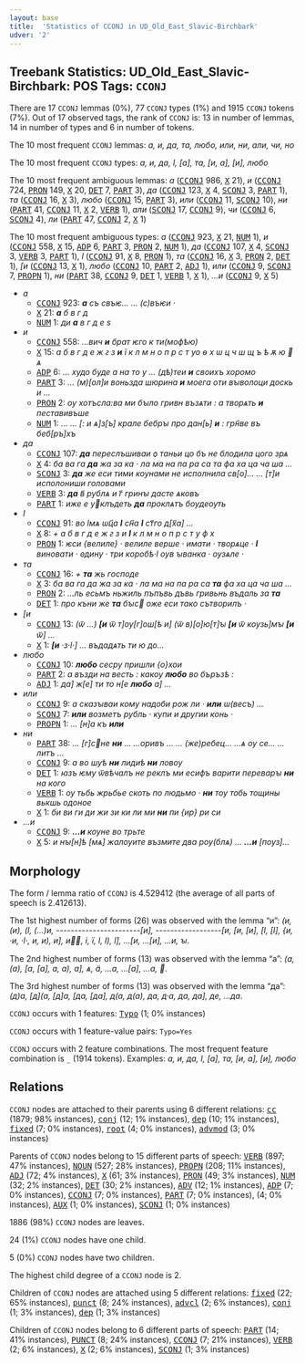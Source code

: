 ```yaml
---
layout: base
title:  'Statistics of CCONJ in UD_Old_East_Slavic-Birchbark'
udver: '2'
---
```


## Treebank Statistics: UD_Old_East_Slavic-Birchbark: POS Tags: `CCONJ`

There are 17 `CCONJ` lemmas (0%), 77 `CCONJ` types (1%) and 1915 `CCONJ` tokens (7%).
Out of 17 observed tags, the rank of `CCONJ` is: 13 in number of lemmas, 14 in number of types and 6 in number of tokens.

The 10 most frequent `CCONJ` lemmas: <em>а, и, да, та, любо, или, ни, али, чи, но</em>

The 10 most frequent `CCONJ` types:  <em>а, и, да, ӏ, [а], та, [и, а], [и], любо</em>

The 10 most frequent ambiguous lemmas: <em>а</em> (<tt><a href="orv_birchbark-pos-CCONJ.html">CCONJ</a></tt> 986, <tt><a href="orv_birchbark-pos-X.html">X</a></tt> 21), <em>и</em> (<tt><a href="orv_birchbark-pos-CCONJ.html">CCONJ</a></tt> 724, <tt><a href="orv_birchbark-pos-PRON.html">PRON</a></tt> 149, <tt><a href="orv_birchbark-pos-X.html">X</a></tt> 20, <tt><a href="orv_birchbark-pos-DET.html">DET</a></tt> 7, <tt><a href="orv_birchbark-pos-PART.html">PART</a></tt> 3), <em>да</em> (<tt><a href="orv_birchbark-pos-CCONJ.html">CCONJ</a></tt> 123, <tt><a href="orv_birchbark-pos-X.html">X</a></tt> 4, <tt><a href="orv_birchbark-pos-SCONJ.html">SCONJ</a></tt> 3, <tt><a href="orv_birchbark-pos-PART.html">PART</a></tt> 1), <em>та</em> (<tt><a href="orv_birchbark-pos-CCONJ.html">CCONJ</a></tt> 16, <tt><a href="orv_birchbark-pos-X.html">X</a></tt> 3), <em>любо</em> (<tt><a href="orv_birchbark-pos-CCONJ.html">CCONJ</a></tt> 15, <tt><a href="orv_birchbark-pos-PART.html">PART</a></tt> 3), <em>или</em> (<tt><a href="orv_birchbark-pos-CCONJ.html">CCONJ</a></tt> 11, <tt><a href="orv_birchbark-pos-SCONJ.html">SCONJ</a></tt> 10), <em>ни</em> (<tt><a href="orv_birchbark-pos-PART.html">PART</a></tt> 41, <tt><a href="orv_birchbark-pos-CCONJ.html">CCONJ</a></tt> 11, <tt><a href="orv_birchbark-pos-X.html">X</a></tt> 2, <tt><a href="orv_birchbark-pos-VERB.html">VERB</a></tt> 1), <em>али</em> (<tt><a href="orv_birchbark-pos-SCONJ.html">SCONJ</a></tt> 17, <tt><a href="orv_birchbark-pos-CCONJ.html">CCONJ</a></tt> 9), <em>чи</em> (<tt><a href="orv_birchbark-pos-CCONJ.html">CCONJ</a></tt> 6, <tt><a href="orv_birchbark-pos-SCONJ.html">SCONJ</a></tt> 4), <em>ли</em> (<tt><a href="orv_birchbark-pos-PART.html">PART</a></tt> 47, <tt><a href="orv_birchbark-pos-CCONJ.html">CCONJ</a></tt> 2, <tt><a href="orv_birchbark-pos-X.html">X</a></tt> 1)

The 10 most frequent ambiguous types:  <em>а</em> (<tt><a href="orv_birchbark-pos-CCONJ.html">CCONJ</a></tt> 923, <tt><a href="orv_birchbark-pos-X.html">X</a></tt> 21, <tt><a href="orv_birchbark-pos-NUM.html">NUM</a></tt> 1), <em>и</em> (<tt><a href="orv_birchbark-pos-CCONJ.html">CCONJ</a></tt> 558, <tt><a href="orv_birchbark-pos-X.html">X</a></tt> 15, <tt><a href="orv_birchbark-pos-ADP.html">ADP</a></tt> 6, <tt><a href="orv_birchbark-pos-PART.html">PART</a></tt> 3, <tt><a href="orv_birchbark-pos-PRON.html">PRON</a></tt> 2, <tt><a href="orv_birchbark-pos-NUM.html">NUM</a></tt> 1), <em>да</em> (<tt><a href="orv_birchbark-pos-CCONJ.html">CCONJ</a></tt> 107, <tt><a href="orv_birchbark-pos-X.html">X</a></tt> 4, <tt><a href="orv_birchbark-pos-SCONJ.html">SCONJ</a></tt> 3, <tt><a href="orv_birchbark-pos-VERB.html">VERB</a></tt> 3, <tt><a href="orv_birchbark-pos-PART.html">PART</a></tt> 1), <em>ӏ</em> (<tt><a href="orv_birchbark-pos-CCONJ.html">CCONJ</a></tt> 91, <tt><a href="orv_birchbark-pos-X.html">X</a></tt> 8, <tt><a href="orv_birchbark-pos-PRON.html">PRON</a></tt> 1), <em>та</em> (<tt><a href="orv_birchbark-pos-CCONJ.html">CCONJ</a></tt> 16, <tt><a href="orv_birchbark-pos-X.html">X</a></tt> 3, <tt><a href="orv_birchbark-pos-PRON.html">PRON</a></tt> 2, <tt><a href="orv_birchbark-pos-DET.html">DET</a></tt> 1), <em>[и</em> (<tt><a href="orv_birchbark-pos-CCONJ.html">CCONJ</a></tt> 13, <tt><a href="orv_birchbark-pos-X.html">X</a></tt> 1), <em>любо</em> (<tt><a href="orv_birchbark-pos-CCONJ.html">CCONJ</a></tt> 10, <tt><a href="orv_birchbark-pos-PART.html">PART</a></tt> 2, <tt><a href="orv_birchbark-pos-ADJ.html">ADJ</a></tt> 1), <em>или</em> (<tt><a href="orv_birchbark-pos-CCONJ.html">CCONJ</a></tt> 9, <tt><a href="orv_birchbark-pos-SCONJ.html">SCONJ</a></tt> 7, <tt><a href="orv_birchbark-pos-PROPN.html">PROPN</a></tt> 1), <em>ни</em> (<tt><a href="orv_birchbark-pos-PART.html">PART</a></tt> 38, <tt><a href="orv_birchbark-pos-CCONJ.html">CCONJ</a></tt> 9, <tt><a href="orv_birchbark-pos-DET.html">DET</a></tt> 1, <tt><a href="orv_birchbark-pos-VERB.html">VERB</a></tt> 1, <tt><a href="orv_birchbark-pos-X.html">X</a></tt> 1), <em>…и</em> (<tt><a href="orv_birchbark-pos-CCONJ.html">CCONJ</a></tt> 9, <tt><a href="orv_birchbark-pos-X.html">X</a></tt> 5)


* <em>а</em>
  * <tt><a href="orv_birchbark-pos-CCONJ.html">CCONJ</a></tt> 923: <em><b>а</b> съ свъѥ<lbr/>… … (с)въѥи ·</em>
  * <tt><a href="orv_birchbark-pos-X.html">X</a></tt> 21: <em><b>а</b> б в г д</em>
  * <tt><a href="orv_birchbark-pos-NUM.html">NUM</a></tt> 1: <em>ди <b>а</b> в г д е ѕ</em>
* <em>и</em>
  * <tt><a href="orv_birchbark-pos-CCONJ.html">CCONJ</a></tt> 558: <em>…вич <b>и</b> брат ѥго к ти<lbr/>(мофѣю)</em>
  * <tt><a href="orv_birchbark-pos-X.html">X</a></tt> 15: <em>а б в г д е ж ꙅ з <b>и</b> ї к л м н о п р с т уо ѳ х ѡ ц ч ш щ ъ ѣ ѫ ю  ѧ</em>
  * <tt><a href="orv_birchbark-pos-ADP.html">ADP</a></tt> 6: <em>… худо буде а на то у … (дѣ)теи <b>и</b> своихъ хоромо</em>
  * <tt><a href="orv_birchbark-pos-PART.html">PART</a></tt> 3: <em>… (м)[ол]и воньзда шюрина <b>и</b> моега оти вꙑволоци доскь и …</em>
  * <tt><a href="orv_birchbark-pos-PRON.html">PRON</a></tt> 2: <em>ѹ хотъсла:ва ми бꙑло гривн възѧти : а творѧть <b>и</b> пеставивъше</em>
  * <tt><a href="orv_birchbark-pos-NUM.html">NUM</a></tt> 1: <em>… … [: и ѧ]з[ъ] крале бебрꙑ про дан[ь] <b>и</b> : грн҃ве въ беб[ръ]хъ</em>
* <em>да</em>
  * <tt><a href="orv_birchbark-pos-CCONJ.html">CCONJ</a></tt> 107: <em><b>да</b> переслъшиваи ѻ таньи цо бъ не б<lbr/>лодила цого зрѧ</em>
  * <tt><a href="orv_birchbark-pos-X.html">X</a></tt> 4: <em>ба ва га <b>да</b> жа за ка · ла ма на па ра са та фа ха ца ча ша …</em>
  * <tt><a href="orv_birchbark-pos-SCONJ.html">SCONJ</a></tt> 3: <em><b>да</b> же еси тими кѹнами не исполнила св[о]… … [т]и исполониши головами</em>
  * <tt><a href="orv_birchbark-pos-VERB.html">VERB</a></tt> 3: <em><b>да</b> в҃ рублѧ и г҃ гринꙑ дасте ѧковъ</em>
  * <tt><a href="orv_birchbark-pos-PART.html">PART</a></tt> 1: <em>иже е уклъдеть <b>да</b> пр<lbr/>оклѧтъ бѹдеѹть</em>
* <em>ӏ</em>
  * <tt><a href="orv_birchbark-pos-CCONJ.html">CCONJ</a></tt> 91: <em>во ӏмѧ ѡц҃а <b>ӏ</b> сн҃а <b>ӏ</b> ст҃го д[х҃а] …</em>
  * <tt><a href="orv_birchbark-pos-X.html">X</a></tt> 8: <em>+ а б в г д е ж ꙅ з и <b>ӏ</b> к л м н о п р с т у ф х</em>
  * <tt><a href="orv_birchbark-pos-PRON.html">PRON</a></tt> 1: <em>ѥси {велиле} · велиле верше · имати · тво<lbr/>рѧце · <b>ӏ</b> виновати · ꙩдину · три к<lbr/>оробѣ·ӏ ѹв ꙑванка · ѹзѧле ·</em>
* <em>та</em>
  * <tt><a href="orv_birchbark-pos-CCONJ.html">CCONJ</a></tt> 16: <em>+ <b>та</b> жь господе</em>
  * <tt><a href="orv_birchbark-pos-X.html">X</a></tt> 3: <em>ба ва га да жа за ка · ла ма на па ра са <b>та</b> фа ха ца ча ша …</em>
  * <tt><a href="orv_birchbark-pos-PRON.html">PRON</a></tt> 2: <em>…<lbr/>ль есьмъ ньжиль пъпъвь дъвь гривьнь въдаль за <b>та</b></em>
  * <tt><a href="orv_birchbark-pos-DET.html">DET</a></tt> 1: <em>про къни же <b>та</b> бꙑс оже е<lbr/>си тако сътворилъ ·</em>
* <em>[и</em>
  * <tt><a href="orv_birchbark-pos-CCONJ.html">CCONJ</a></tt> 13: <em>(ѿ …) <b>[и</b> ѿ т]ѹ[г]ош[ѣ и] (ѿ в)[о]ю[т]ꙑ <b>[и</b> ѿ кѹзь]мꙑ <b>[и</b> ѿ] …</em>
  * <tt><a href="orv_birchbark-pos-X.html">X</a></tt> 1: <em><b>[и</b> ·з·ӏ·] … въдадѧть ти ю до<lbr/>…</em>
* <em>любо</em>
  * <tt><a href="orv_birchbark-pos-CCONJ.html">CCONJ</a></tt> 10: <em><b>любо</b> сесру пришли {о}хои</em>
  * <tt><a href="orv_birchbark-pos-PART.html">PART</a></tt> 2: <em>а възди на весть : какѹ <b>любо</b> во бъ<lbr/>ръзѣ :</em>
  * <tt><a href="orv_birchbark-pos-ADJ.html">ADJ</a></tt> 1: <em>да] ж[е] ти то н[е <b>любо</b> а] …</em>
* <em>или</em>
  * <tt><a href="orv_birchbark-pos-CCONJ.html">CCONJ</a></tt> 9: <em>а сказꙑваи кому надоби рож ли · <b>или</b> ѡ<lbr/>(весъ) …</em>
  * <tt><a href="orv_birchbark-pos-SCONJ.html">SCONJ</a></tt> 7: <em><b>или</b> возметъ рубль · купи и другии конь ·</em>
  * <tt><a href="orv_birchbark-pos-PROPN.html">PROPN</a></tt> 1: <em>… [н]а къ <b>или</b></em>
* <em>ни</em>
  * <tt><a href="orv_birchbark-pos-PART.html">PART</a></tt> 38: <em>… [г]сне <b>ни</b> … …оривъ … … (же)ребец… …ѧ ѹ се… …литъ …</em>
  * <tt><a href="orv_birchbark-pos-CCONJ.html">CCONJ</a></tt> 9: <em>а во шуѣ <b>ни</b> лидиѣ <b>ни</b> ловѹ</em>
  * <tt><a href="orv_birchbark-pos-DET.html">DET</a></tt> 1: <em>ꙗзъ ѥму ѿвѣчалъ не реклъ ми есифъ варити переварꙑ <b>ни</b> на кого</em>
  * <tt><a href="orv_birchbark-pos-VERB.html">VERB</a></tt> 1: <em>ѹ тьбь жрьбье скоть по людьмо · <b>ни</b> тѹ тобь тощины вькшь одоное</em>
  * <tt><a href="orv_birchbark-pos-X.html">X</a></tt> 1: <em>би ви ги ди жи зи ки ли ми <b>ни</b> пи {ир} ри си</em>
* <em>…и</em>
  * <tt><a href="orv_birchbark-pos-CCONJ.html">CCONJ</a></tt> 9: <em><b>…и</b> кѹне во трьте</em>
  * <tt><a href="orv_birchbark-pos-X.html">X</a></tt> 5: <em>и нꙑ<lbr/>[н]ѣ [мѧ] жалѹите възмите два рѹ<lbr/>(блѧ) … <b>…и</b> [пѹз]<lbr/>…</em>

## Morphology

The form / lemma ratio of `CCONJ` is 4.529412 (the average of all parts of speech is 2.412613).

The 1st highest number of forms (26) was observed with the lemma “и”: <em>(и, (и), (ӏ, (…)<lbr/>и, -----------------------[и], ------------------[и, [и, [и], [ӏ, [ӏ], {и, ·и, ·ӏ·, и, и), и], и, і, ї, ӏ, ӏ), ӏ], …[и, …[и], …и, ꙑ</em>.

The 2nd highest number of forms (13) was observed with the lemma “а”: <em>(а, (а), [а, [а], а, а), а], ѧ, ӓ, …<lbr/>а, …[а], …а, </em>.

The 3rd highest number of forms (13) was observed with the lemma “да”: <em>(д)а, [д](а, [д]а, [да, [да], д(а, д(а), д<lbr/>а, д·а, да, да], де, …да</em>.

`CCONJ` occurs with 1 features: <tt><a href="orv_birchbark-feat-Typo.html">Typo</a></tt> (1; 0% instances)

`CCONJ` occurs with 1 feature-value pairs: `Typo=Yes`

`CCONJ` occurs with 2 feature combinations.
The most frequent feature combination is `_` (1914 tokens).
Examples: <em>а, и, да, ӏ, [а], та, [и, а], [и], любо</em>


## Relations

`CCONJ` nodes are attached to their parents using 6 different relations: <tt><a href="orv_birchbark-dep-cc.html">cc</a></tt> (1879; 98% instances), <tt><a href="orv_birchbark-dep-conj.html">conj</a></tt> (12; 1% instances), <tt><a href="orv_birchbark-dep-dep.html">dep</a></tt> (10; 1% instances), <tt><a href="orv_birchbark-dep-fixed.html">fixed</a></tt> (7; 0% instances), <tt><a href="orv_birchbark-dep-root.html">root</a></tt> (4; 0% instances), <tt><a href="orv_birchbark-dep-advmod.html">advmod</a></tt> (3; 0% instances)

Parents of `CCONJ` nodes belong to 15 different parts of speech: <tt><a href="orv_birchbark-pos-VERB.html">VERB</a></tt> (897; 47% instances), <tt><a href="orv_birchbark-pos-NOUN.html">NOUN</a></tt> (527; 28% instances), <tt><a href="orv_birchbark-pos-PROPN.html">PROPN</a></tt> (208; 11% instances), <tt><a href="orv_birchbark-pos-ADJ.html">ADJ</a></tt> (72; 4% instances), <tt><a href="orv_birchbark-pos-X.html">X</a></tt> (61; 3% instances), <tt><a href="orv_birchbark-pos-PRON.html">PRON</a></tt> (49; 3% instances), <tt><a href="orv_birchbark-pos-NUM.html">NUM</a></tt> (32; 2% instances), <tt><a href="orv_birchbark-pos-DET.html">DET</a></tt> (30; 2% instances), <tt><a href="orv_birchbark-pos-ADV.html">ADV</a></tt> (12; 1% instances), <tt><a href="orv_birchbark-pos-ADP.html">ADP</a></tt> (7; 0% instances), <tt><a href="orv_birchbark-pos-CCONJ.html">CCONJ</a></tt> (7; 0% instances), <tt><a href="orv_birchbark-pos-PART.html">PART</a></tt> (7; 0% instances),  (4; 0% instances), <tt><a href="orv_birchbark-pos-AUX.html">AUX</a></tt> (1; 0% instances), <tt><a href="orv_birchbark-pos-SCONJ.html">SCONJ</a></tt> (1; 0% instances)

1886 (98%) `CCONJ` nodes are leaves.

24 (1%) `CCONJ` nodes have one child.

5 (0%) `CCONJ` nodes have two children.

The highest child degree of a `CCONJ` node is 2.

Children of `CCONJ` nodes are attached using 5 different relations: <tt><a href="orv_birchbark-dep-fixed.html">fixed</a></tt> (22; 65% instances), <tt><a href="orv_birchbark-dep-punct.html">punct</a></tt> (8; 24% instances), <tt><a href="orv_birchbark-dep-advcl.html">advcl</a></tt> (2; 6% instances), <tt><a href="orv_birchbark-dep-conj.html">conj</a></tt> (1; 3% instances), <tt><a href="orv_birchbark-dep-dep.html">dep</a></tt> (1; 3% instances)

Children of `CCONJ` nodes belong to 6 different parts of speech: <tt><a href="orv_birchbark-pos-PART.html">PART</a></tt> (14; 41% instances), <tt><a href="orv_birchbark-pos-PUNCT.html">PUNCT</a></tt> (8; 24% instances), <tt><a href="orv_birchbark-pos-CCONJ.html">CCONJ</a></tt> (7; 21% instances), <tt><a href="orv_birchbark-pos-VERB.html">VERB</a></tt> (2; 6% instances), <tt><a href="orv_birchbark-pos-X.html">X</a></tt> (2; 6% instances), <tt><a href="orv_birchbark-pos-SCONJ.html">SCONJ</a></tt> (1; 3% instances)

